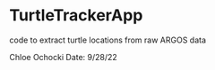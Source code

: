 # TurtleTrackerApp
code to extract turtle locations from raw ARGOS data

Chloe Ochocki 
Date: 9/28/22
